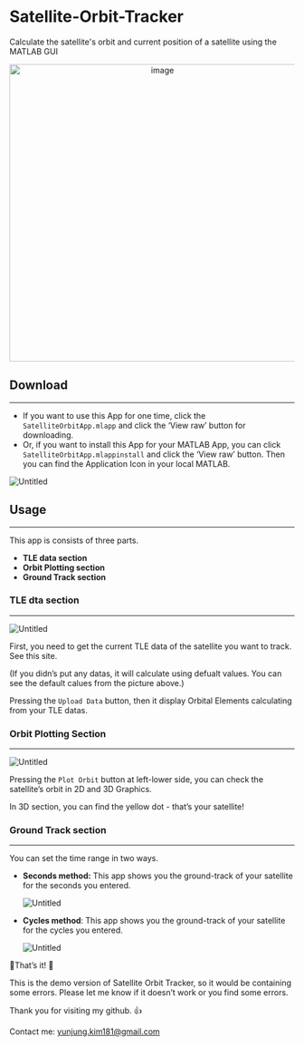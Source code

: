 # Satellite-Orbit-Tracker
Calculate the satellite's orbit and current position of a satellite using the MATLAB GUI

<p align="center"><img width="525" alt="image" src="https://user-images.githubusercontent.com/52774019/159222167-3268fe1d-ba68-44f5-8b4b-d6ff6713dded.png"></p>

## Download

---

- If you want to use this App for one time, click the `SatelliteOrbitApp.mlapp` and click the ‘View raw’ button for downloading.
- Or, if you want to install this App for your MATLAB App, you can click `SatelliteOrbitApp.mlappinstall` and click the ‘View raw’ button. Then you can find the Application Icon in your local MATLAB.

![Untitled](https://s3-us-west-2.amazonaws.com/secure.notion-static.com/05050c69-c9e0-46e8-920c-b70b745fa1e8/Untitled.png)


## Usage

---

This app is consists of three parts.

- **TLE data section**
- **Orbit Plotting section**
- **Ground Track section**

### TLE dta section

---

![Untitled](https://s3-us-west-2.amazonaws.com/secure.notion-static.com/d6b0fed0-7598-40d7-a49c-6aeb62161b83/Untitled.png)

First, you need to get the current TLE data of the satellite you want to track. See this site.

(If you didn’s put any datas, it will calculate using defualt values. You can see the default calues from the picture above.)

Pressing the `Upload Data` button, then it display Orbital Elements calculating from your TLE datas.


### Orbit Plotting Section

---

![Untitled](https://s3-us-west-2.amazonaws.com/secure.notion-static.com/e5cedcb8-22e4-42f1-bd59-c420a9e9e4df/Untitled.png)

Pressing the `Plot Orbit` button at left-lower side, you can check the satellite’s orbit in 2D and 3D Graphics. 

In 3D section, you can find the yellow dot - that’s your satellite!


### Ground Track section

---

You can set the time range in two ways.

- **Seconds method:** This app shows you the ground-track of your satellite for the seconds you entered.
    
    ![Untitled](https://s3-us-west-2.amazonaws.com/secure.notion-static.com/502a521a-f526-4516-9962-40ded2dad7be/Untitled.png)
    

- **Cycles method**: This app shows you the ground-track of your satellite for the cycles you entered.
    
    ![Untitled](https://s3-us-west-2.amazonaws.com/secure.notion-static.com/3df8353a-cf1a-44fe-9340-540d6999165b/Untitled.png)
    




🌟That’s it! 🌟

This is the demo version of Satellite Orbit Tracker, so it would be containing some errors. Please let me know if it doesn’t work or you find some errors. 

Thank you for visiting my github. 👍

Contact me: yunjung.kim181@gmail.com
